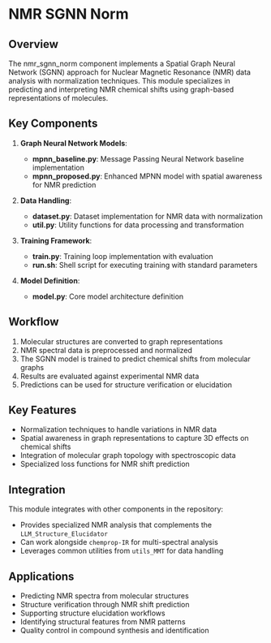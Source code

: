 # NMR SGNN Norm

## Overview

The nmr_sgnn_norm component implements a Spatial Graph Neural Network (SGNN) approach for Nuclear Magnetic Resonance (NMR) data analysis with normalization techniques. This module specializes in predicting and interpreting NMR chemical shifts using graph-based representations of molecules.

## Key Components

1. **Graph Neural Network Models**:
   - **mpnn_baseline.py**: Message Passing Neural Network baseline implementation
   - **mpnn_proposed.py**: Enhanced MPNN model with spatial awareness for NMR prediction

2. **Data Handling**:
   - **dataset.py**: Dataset implementation for NMR data with normalization
   - **util.py**: Utility functions for data processing and transformation

3. **Training Framework**:
   - **train.py**: Training loop implementation with evaluation
   - **run.sh**: Shell script for executing training with standard parameters

4. **Model Definition**:
   - **model.py**: Core model architecture definition

## Workflow

1. Molecular structures are converted to graph representations
2. NMR spectral data is preprocessed and normalized
3. The SGNN model is trained to predict chemical shifts from molecular graphs
4. Results are evaluated against experimental NMR data
5. Predictions can be used for structure verification or elucidation

## Key Features

- Normalization techniques to handle variations in NMR data
- Spatial awareness in graph representations to capture 3D effects on chemical shifts
- Integration of molecular graph topology with spectroscopic data
- Specialized loss functions for NMR shift prediction

## Integration

This module integrates with other components in the repository:
- Provides specialized NMR analysis that complements the `LLM_Structure_Elucidator`
- Can work alongside `chemprop-IR` for multi-spectral analysis
- Leverages common utilities from `utils_MMT` for data handling

## Applications

- Predicting NMR spectra from molecular structures
- Structure verification through NMR shift prediction
- Supporting structure elucidation workflows
- Identifying structural features from NMR patterns
- Quality control in compound synthesis and identification
